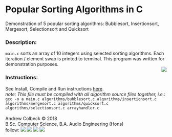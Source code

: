 # Popular Sorting Algorithms in C
Demonstration of 5 popular sorting algorithms: Bubblesort, Insertionsort, Mergesort, Selectionsort and Quicksort

### Description:
`main.c` sorts an array of 10 integers using selected sorting algorithms.  Each iteration / element swap is printed to terminal.  This program was written for demonstration purposes.<br>
<img align="right" src="https://gdurl.com/IYzh">

### Instructions:
See Install, Compile and Run instructions [here](https://github.com/AndrewColbeck/ProgrammingNotes/wiki/C-Programming).<br>
*note: This file must be compiled with all algorithm source files together, i.e.:*<br>
`gcc -o a main.c algorithms/bubblesort.c algorithms/insertionsort.c algorithms/mergesort.c algorithms/quicksort.c algorithms/selectionsort.c arrayhandler.c`
<br><br>
Andrew Colbeck © 2018<br>
B.Sc. Computer Science, B.A. Audio Engineering (Hons)    <br>
follow: 
[<img src="https://gdurl.com/vYH5">](https://github.com/AndrewColbeck)
[<img src="https://gdurl.com/xpGoe">](https://www.facebook.com/andrewtcolbeck)
[<img src="https://gdurl.com/FGea">](https://www.youtube.com/channel/UCG9CXPHtEN6zEz-KmLGFT2A)
[<img src="https://gdurl.com/f8fuk">](https://www.linkedin.com/in/andrewcolbeck)
